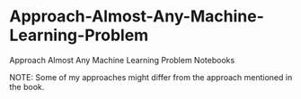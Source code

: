 # Approach-Almost-Any-Machine-Learning-Problem
Approach Almost Any Machine Learning Problem Notebooks

NOTE: Some of my approaches might differ from the approach mentioned in the book.
